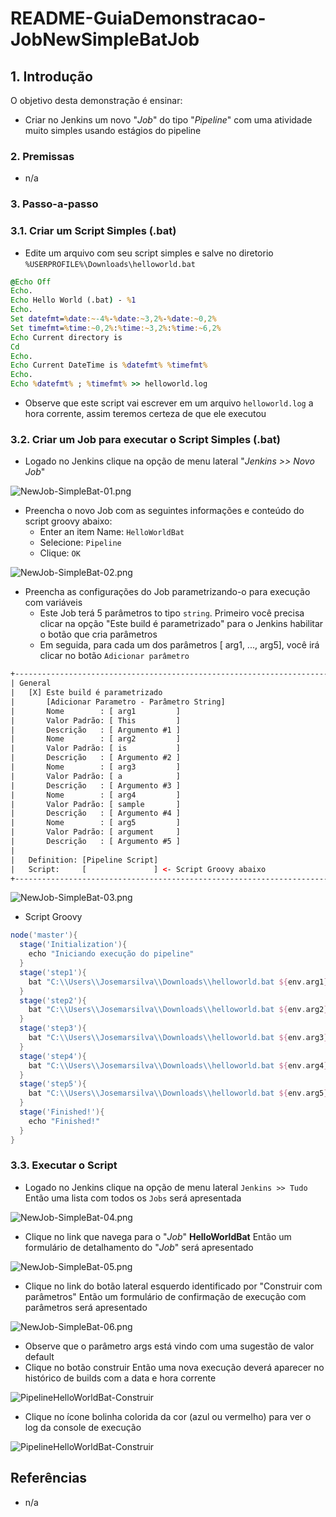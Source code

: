 # README-GuiaDemonstracao-JobNewSimpleBatJob


## 1. Introdução ##

O objetivo desta demonstração é ensinar:
* Criar no Jenkins um novo "_Job_" do tipo "_Pipeline_" com uma atividade muito simples usando estágios do pipeline

### 2. Premissas ###

* n/a

### 3. Passo-a-passo ###

### 3.1. Criar um Script Simples (.bat) ###

* Edite um arquivo com seu script simples e salve no diretorio `%USERPROFILE%\Downloads\helloworld.bat`

```bat
@Echo Off
Echo.
Echo Hello World (.bat) - %1
Echo.
Set datefmt=%date:~-4%-%date:~3,2%-%date:~0,2%
Set timefmt=%time:~0,2%:%time:~3,2%:%time:~6,2%
Echo Current directory is 
Cd
Echo.
Echo Current DateTime is %datefmt% %timefmt%
Echo.
Echo %datefmt% ; %timefmt% >> helloworld.log
```

* Observe que este script vai escrever em um arquivo `helloworld.log` a hora corrente, assim teremos certeza de que ele executou


### 3.2. Criar um Job para executar o Script Simples (.bat) ###

* Logado no Jenkins clique na opção de menu lateral "_Jenkins >> Novo Job_"

![NewJob-SimpleBat-01.png](images/NewJob-SimpleBat-01.png)

* Preencha o novo Job com as seguintes informações e conteúdo do script groovy abaixo:
  * Enter an item Name:  `HelloWorldBat`
  * Selecione: `Pipeline`
  * Clique: `OK`
  
![NewJob-SimpleBat-02.png](images/NewJob-SimpleBat-02.png)

* Preencha as configurações do Job parametrizando-o para execução com variáveis
  * Este Job terá 5 parâmetros to tipo `string`. Primeiro você precisa clicar na opção "Este build é parametrizado" para o Jenkins habilitar o botão que cria parâmetros
  * Em seguida, para cada um dos parâmetros [ arg1, ..., arg5], você irá clicar no botão `Adicionar parâmetro`

```html
+--------------------------------------------------------------------------------+
| General                                                                        |
|   [X] Este build é parametrizado                                               |
|       [Adicionar Parametro - Parâmetro String]                                 |
|       Nome        : [ arg1         ]                                           |
|       Valor Padrão: [ This         ]                                           |
|       Descrição   : [ Argumento #1 ]                                           |
|       Nome        : [ arg2         ]                                           |
|       Valor Padrão: [ is           ]                                           |
|       Descrição   : [ Argumento #2 ]                                           |
|       Nome        : [ arg3         ]                                           |
|       Valor Padrão: [ a            ]                                           |
|       Descrição   : [ Argumento #3 ]                                           |
|       Nome        : [ arg4         ]                                           |
|       Valor Padrão: [ sample       ]                                           |
|       Descrição   : [ Argumento #4 ]                                           |
|       Nome        : [ arg5         ]                                           |
|       Valor Padrão: [ argument     ]                                           |
|       Descrição   : [ Argumento #5 ]                                           |
|                                                                                |
|   Definition: [Pipeline Script]                                                |
|   Script:     [               ] <- Script Groovy abaixo                        |
+--------------------------------------------------------------------------------+
```

![NewJob-SimpleBat-03.png](images/NewJob-SimpleBat-03.png)


* Script Groovy

```groovy
node('master'){
  stage('Initialization'){
    echo "Iniciando execução do pipeline"
  }
  stage('step1'){
    bat "C:\\Users\\Josemarsilva\\Downloads\\helloworld.bat ${env.arg1}"
  }
  stage('step2'){
    bat "C:\\Users\\Josemarsilva\\Downloads\\helloworld.bat ${env.arg2}"
  }
  stage('step3'){
    bat "C:\\Users\\Josemarsilva\\Downloads\\helloworld.bat ${env.arg3}"
  }
  stage('step4'){
    bat "C:\\Users\\Josemarsilva\\Downloads\\helloworld.bat ${env.arg4}"
  }
  stage('step5'){
    bat "C:\\Users\\Josemarsilva\\Downloads\\helloworld.bat ${env.arg5}"
  }
  stage('Finished!'){
    echo "Finished!"
  }
}
```


### 3.3. Executar o Script ###

* Logado no Jenkins clique na opção de menu lateral `Jenkins >> Tudo` Então uma lista com todos os `Jobs` será apresentada

![NewJob-SimpleBat-04.png](images/NewJob-SimpleBat-04.png)

* Clique no link que navega para o "_Job_" **HelloWorldBat** Então um formulário de detalhamento do "_Job_" será apresentado

![NewJob-SimpleBat-05.png](images/NewJob-SimpleBat-05.png)

* Clique no link do botão lateral esquerdo identificado por "Construir com parâmetros" Então um formulário de confirmação de execução com parâmetros será apresentado

![NewJob-SimpleBat-06.png](images/NewJob-SimpleBat-06.png)

* Observe que o parâmetro args está vindo com uma sugestão de valor default
* Clique no botão construir Então uma nova execução deverá aparecer no histórico de builds com a data e hora corrente

![PipelineHelloWorldBat-Construir](images/PipelineHelloWorldBat-Construir(1).png) 

* Clique no ícone bolinha colorida da cor (azul ou vermelho) para ver o log da console de execução

![PipelineHelloWorldBat-Construir](images/PipelineHelloWorldBat-Construir(2).png) 



## Referências ##

* n/a
